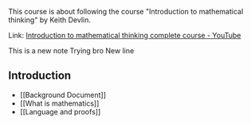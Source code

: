 This course is about following the course "Introduction to mathematical thinking" by Keith Devlin.

Link: [Introduction to mathematical thinking complete course - YouTube](https://www.youtube.com/watch?v=LN7cCW1rSsI&list=PL7e9R2M9awBmi5SroKVFvtK899evpsvmV&index=1&t=449s)

This is a new note
 Trying bro
New line
## Introduction
- [[Background Document]]
- [[What is mathematics]]
- [[Language and proofs]]